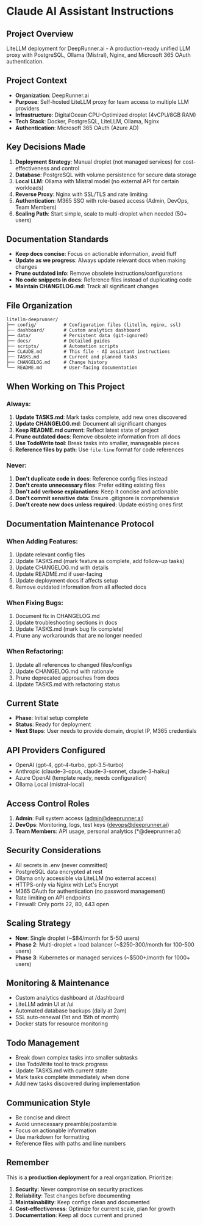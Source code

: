 # Claude AI Assistant Instructions

## Project Overview
LiteLLM deployment for DeepRunner.ai - A production-ready unified LLM proxy with PostgreSQL, Ollama (Mistral), Nginx, and Microsoft 365 OAuth authentication.

## Project Context
- **Organization**: DeepRunner.ai
- **Purpose**: Self-hosted LiteLLM proxy for team access to multiple LLM providers
- **Infrastructure**: DigitalOcean CPU-Optimized droplet (4vCPU/8GB RAM)
- **Tech Stack**: Docker, PostgreSQL, LiteLLM, Ollama, Nginx
- **Authentication**: Microsoft 365 OAuth (Azure AD)

## Key Decisions Made
1. **Deployment Strategy**: Manual droplet (not managed services) for cost-effectiveness and control
2. **Database**: PostgreSQL with volume persistence for secure data storage
3. **Local LLM**: Ollama with Mistral model (no external API for certain workloads)
4. **Reverse Proxy**: Nginx with SSL/TLS and rate limiting
5. **Authentication**: M365 SSO with role-based access (Admin, DevOps, Team Members)
6. **Scaling Path**: Start simple, scale to multi-droplet when needed (50+ users)

## Documentation Standards
- **Keep docs concise**: Focus on actionable information, avoid fluff
- **Update as we progress**: Always update relevant docs when making changes
- **Prune outdated info**: Remove obsolete instructions/configurations
- **No code snippets in docs**: Reference files instead of duplicating code
- **Maintain CHANGELOG.md**: Track all significant changes

## File Organization
```
litellm-deeprunner/
├── config/          # Configuration files (litellm, nginx, ssl)
├── dashboard/       # Custom analytics dashboard
├── data/            # Persistent data (git-ignored)
├── docs/            # Detailed guides
├── scripts/         # Automation scripts
├── CLAUDE.md        # This file - AI assistant instructions
├── TASKS.md         # Current and planned tasks
├── CHANGELOG.md     # Change history
└── README.md        # User-facing documentation
```

## When Working on This Project

### Always:
1. **Update TASKS.md**: Mark tasks complete, add new ones discovered
2. **Update CHANGELOG.md**: Document all significant changes
3. **Keep README.md current**: Reflect latest state of project
4. **Prune outdated docs**: Remove obsolete information from all docs
5. **Use TodoWrite tool**: Break tasks into smaller, manageable pieces
6. **Reference files by path**: Use `file:line` format for code references

### Never:
1. **Don't duplicate code in docs**: Reference config files instead
2. **Don't create unnecessary files**: Prefer editing existing files
3. **Don't add verbose explanations**: Keep it concise and actionable
4. **Don't commit sensitive data**: Ensure .gitignore is comprehensive
5. **Don't create new docs unless required**: Update existing ones first

## Documentation Maintenance Protocol

### When Adding Features:
1. Update relevant config files
2. Update TASKS.md (mark feature as complete, add follow-up tasks)
3. Update CHANGELOG.md with details
4. Update README.md if user-facing
5. Update deployment docs if affects setup
6. Remove outdated information from all affected docs

### When Fixing Bugs:
1. Document fix in CHANGELOG.md
2. Update troubleshooting sections in docs
3. Update TASKS.md (mark bug fix complete)
4. Prune any workarounds that are no longer needed

### When Refactoring:
1. Update all references to changed files/configs
2. Update CHANGELOG.md with rationale
3. Prune deprecated approaches from docs
4. Update TASKS.md with refactoring status

## Current State
- **Phase**: Initial setup complete
- **Status**: Ready for deployment
- **Next Steps**: User needs to provide domain, droplet IP, M365 credentials

## API Providers Configured
- OpenAI (gpt-4, gpt-4-turbo, gpt-3.5-turbo)
- Anthropic (claude-3-opus, claude-3-sonnet, claude-3-haiku)
- Azure OpenAI (template ready, needs configuration)
- Ollama Local (mistral-local)

## Access Control Roles
1. **Admin**: Full system access (admin@deeprunner.ai)
2. **DevOps**: Monitoring, logs, test keys (devops@deeprunner.ai)
3. **Team Members**: API usage, personal analytics (*@deeprunner.ai)

## Security Considerations
- All secrets in .env (never committed)
- PostgreSQL data encrypted at rest
- Ollama only accessible via LiteLLM (no external access)
- HTTPS-only via Nginx with Let's Encrypt
- M365 OAuth for authentication (no password management)
- Rate limiting on API endpoints
- Firewall: Only ports 22, 80, 443 open

## Scaling Strategy
- **Now**: Single droplet (~$84/month for 5-50 users)
- **Phase 2**: Multi-droplet + load balancer (~$250-300/month for 100-500 users)
- **Phase 3**: Kubernetes or managed services (~$500+/month for 1000+ users)

## Monitoring & Maintenance
- Custom analytics dashboard at /dashboard
- LiteLLM admin UI at /ui
- Automated database backups (daily at 2am)
- SSL auto-renewal (1st and 15th of month)
- Docker stats for resource monitoring

## Todo Management
- Break down complex tasks into smaller subtasks
- Use TodoWrite tool to track progress
- Update TASKS.md with current state
- Mark tasks complete immediately when done
- Add new tasks discovered during implementation

## Communication Style
- Be concise and direct
- Avoid unnecessary preamble/postamble
- Focus on actionable information
- Use markdown for formatting
- Reference files with paths and line numbers

## Remember
This is a **production deployment** for a real organization. Prioritize:
1. **Security**: Never compromise on security practices
2. **Reliability**: Test changes before documenting
3. **Maintainability**: Keep configs clean and documented
4. **Cost-effectiveness**: Optimize for current scale, plan for growth
5. **Documentation**: Keep all docs current and pruned
